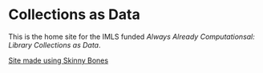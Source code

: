 # Collections as Data

This is the home site for the IMLS funded *Always Already Computationsal: Library Collections as Data*. 

[Site made using Skinny Bones](http://mmistakes.github.io/skinny-bones-jekyll/)

